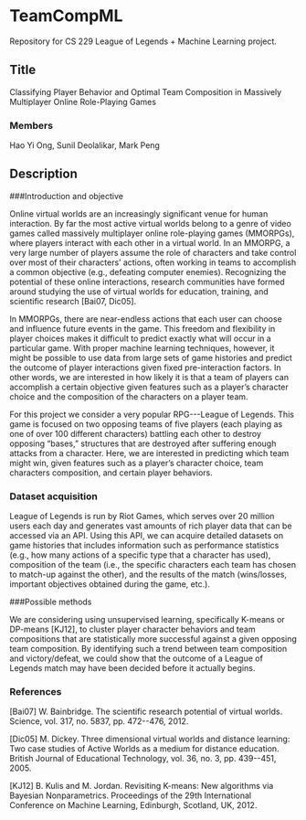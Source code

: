 TeamCompML
==========

Repository for CS 229 League of Legends + Machine Learning project. 

## Title

Classifying Player Behavior and Optimal Team Composition in Massively Multiplayer Online Role-Playing Games

### Members
Hao Yi Ong, Sunil Deolalikar, Mark Peng

## Description

###Introduction and objective

Online virtual worlds are an increasingly significant venue for human interaction. By far the most active virtual worlds belong to a genre of video games called massively multiplayer online role-playing games (MMORPGs), where players interact with each other in a virtual world. In an MMORPG, a very large number of players assume the role of characters and take control over most of their characters’ actions, often working in teams to accomplish a common objective (e.g., defeating computer enemies). Recognizing the potential of these online interactions, research communities have formed around studying the use of virtual worlds for education, training, and scientific research [Bai07, Dic05].

In MMORPGs, there are near-endless actions that each user can choose and influence future events in the game. This freedom and flexibility in player choices makes it difficult to predict exactly what will occur in a particular game. With proper machine learning techniques, however, it might be possible to use data from large sets of game histories and predict the outcome of player interactions given fixed pre-interaction factors. In other words, we are interested in how likely it is that a team of players can accomplish a certain objective given features such as a player’s character choice and the composition of the characters on a player team.

For this project we consider a very popular RPG---League of Legends. This game is focused on two opposing teams of five players (each playing as one of over 100 different characters) battling each other to destroy opposing “bases,” structures that are destroyed after suffering enough attacks from a character. Here, we are interested in predicting which team might win, given features such as a player’s character choice, team characters composition, and certain player behaviors. 

### Dataset acquisition

League of Legends is run by Riot Games, which serves over 20 million users each day and generates vast amounts of rich player data that can be accessed via an API. Using this API, we can acquire detailed datasets on game histories that includes information such as performance statistics (e.g., how many actions of a specific type that a character has used), composition of the team (i.e., the specific characters each team has chosen to match-up against the other), and the results of the match (wins/losses, important objectives obtained during the game, etc.).

###Possible methods

We are considering using unsupervised learning, specifically K-means or DP-means [KJ12], to cluster player character behaviors and team compositions that are statistically more successful against a given opposing team composition. By identifying such a trend between team composition and victory/defeat, we could show that the outcome of a League of Legends match may have been decided before it actually begins.

### References

[Bai07] W. Bainbridge. The scientific research potential of virtual worlds. Science, vol. 317, no. 5837, pp. 472--476, 2012.

[Dic05] M. Dickey. Three dimensional virtual worlds and distance learning: Two case studies of Active Worlds as a medium for distance education. British Journal of Educational Technology, vol. 36, no. 3, pp. 439--451, 2005.

[KJ12] B. Kulis and M. Jordan. Revisiting K-means: New algorithms via Bayesian Nonparametrics. Proceedings of the 29th International Conference on Machine Learning, Edinburgh, Scotland, UK, 2012. 
